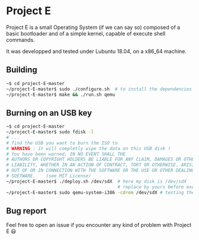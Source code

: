 # Project E

Project E is a small Operating System (if we can say so) composed of a basic bootloader and of a simple kernel, capable of execute shell commands.

It was developped and tested under Lubuntu 18.04, on a x86_64 machine.

## Building

```bash
~$ cd project-E-master
~/project-E-master$ sudo ./configure.sh  # to install the dependencies
~/project-E-master$ make && ./run.sh qemu
```

## Burning on an USB key

```bash
~$ cd project-E-master
~/project-E-master$ sudo fdisk -l
# ...
# find the USB you want to burn the ISO to
# WARNING : it will completly wipe the data on this USB disk !
# You have been warned, IN NO EVENT SHALL THE
# AUTHORS OR COPYRIGHT HOLDERS BE LIABLE FOR ANY CLAIM, DAMAGES OR OTHER
# LIABILITY, WHETHER IN AN ACTION OF CONTRACT, TORT OR OTHERWISE, ARISING FROM,
# OUT OF OR IN CONNECTION WITH THE SOFTWARE OR THE USE OR OTHER DEALINGS IN THE
# SOFTWARE.    (see MIT License)
~/project-E-master$ ./deploy.sh /dev/sdX  # here my disk is /dev/sdX
                                          # replace by yours before executing the command
~/project-E-master$ sudo qemu-system-i386 -cdrom /dev/sdX # testing the installation

```

## Bug report

Feel free to open an issue if you encounter any kind of problem with Project E :smiley:
